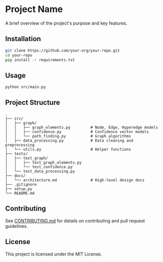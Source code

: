 # Project Name

A brief overview of the project's purpose and key features.

## Installation

```bash
git clone https://github.com/your-org/your-repo.git
cd your-repo
pip install -r requirements.txt
```

## Usage

```bash
python src/main.py
```

## Project Structure

```text
.
├── src/
│   ├── graph/
│   │   ├── graph_elements.py         # Node, Edge, Hyperedge models
│   │   ├── confidence.py             # Confidence vector models
│   │   └── path_finding.py           # Graph algorithms
│   ├── data_processing.py            # Data cleaning and preprocessing
│   └── utils.py                      # Helper functions
├── tests/
│   ├── test_graph/
│   │   ├── test_graph_elements.py
│   │   └── test_confidence.py
│   └── test_data_processing.py
├── docs/
│   └── architecture.md               # High-level design docs
├── .gitignore
├── setup.py
└── README.md
```

## Contributing

See [CONTRIBUTING.md](CONTRIBUTING.md) for details on contributing and pull request guidelines.

## License

This project is licensed under the MIT License.